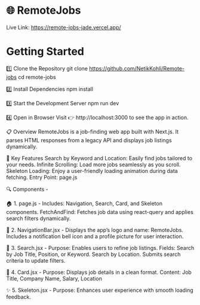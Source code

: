 # 🌐 RemoteJobs
Live Link: https://remote-jobs-jade.vercel.app/

# Getting Started
1️⃣ Clone the Repository
git clone https://github.com/NetikKohli/Remote-jobs
cd remote-jobs

2️⃣ Install Dependencies
npm install

3️⃣ Start the Development Server
npm run dev

4️⃣ Open in Browser
Visit 👉 http://localhost:3000 to see the app in action.

📋 Overview
RemoteJobs is a job-finding web app built with Next.js. It parses HTML responses from a legacy API and displays job listings dynamically.

🌟 Key Features
Search by Keyword and Location: Easily find jobs tailored to your needs.
Infinite Scrolling: Load more jobs seamlessly as you scroll.
Skeleton Loading: Enjoy a user-friendly loading animation during data fetching.
Entry Point: page.js

🔍 Components -

🏠 1. page.js -
Includes: Navigation, Search, Card, and Skeleton components.
FetchAndFind: Fetches job data using react-query and applies search filters dynamically.

🧭 2. NavigationBar.jsx -
Displays the app’s logo and name: RemoteJobs.
Includes a notification bell icon and a profile picture for user interaction.

🔎 3. Search.jsx -
Purpose: Enables users to refine job listings.
Fields: Search by Job Title, Position, or Keyword.
Search by Location.
Submits search criteria to update filters.

💼 4. Card.jsx -
Purpose: Displays job details in a clean format.
Content: Job Title, Company Name, Salary, Location

✨ 5. Skeleton.jsx -
Purpose: Enhances user experience with smooth loading feedback.
